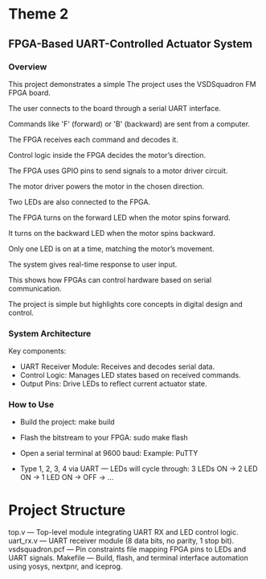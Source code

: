 # Theme 2
## FPGA-Based UART-Controlled Actuator System

### Overview
This project demonstrates a simple The project uses the VSDSquadron FM FPGA board.

The user connects to the board through a serial UART interface.

Commands like 'F' (forward) or 'B' (backward) are sent from a computer.

The FPGA receives each command and decodes it.

Control logic inside the FPGA decides the motor’s direction.

The FPGA uses GPIO pins to send signals to a motor driver circuit.

The motor driver powers the motor in the chosen direction.

Two LEDs are also connected to the FPGA.

The FPGA turns on the forward LED when the motor spins forward.

It turns on the backward LED when the motor spins backward.

Only one LED is on at a time, matching the motor’s movement.

The system gives real-time response to user input.

This shows how FPGAs can control hardware based on serial communication.

The project is simple but highlights core concepts in digital design and control.

### System Architecture
Key components:

- UART Receiver Module: Receives and decodes serial data.
- Control Logic: Manages LED states based on received commands.
- Output Pins: Drive LEDs to reflect current actuator state.

### How to Use
- Build the project: make build

- Flash the bitstream to your FPGA: sudo make flash

- Open a serial terminal at 9600 baud: Example: PuTTY

- Type 1, 2, 3, 4 via UART — LEDs will cycle through: 3 LEDs ON → 2 LED ON → 1 LED ON → OFF → ...

# Project Structure
top.v — Top-level module integrating UART RX and LED control logic.
uart_rx.v — UART receiver module (8 data bits, no parity, 1 stop bit).
vsdsquadron.pcf — Pin constraints file mapping FPGA pins to LEDs and UART signals.
Makefile — Build, flash, and terminal interface automation using yosys, nextpnr, and iceprog.

